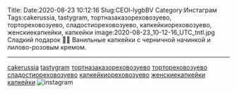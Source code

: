 Title:
Date:2020-08-23 10:12:16
Slug:CEOl-lygbBV
Category:Инстаграм
Tags:cakerussia, tastygram, тортназаказореховозуево, тортореховозуево, сладостиореховозуево, капкейкиореховозуево, женскиекапкейки, капкейки
image:2020-08-23_10-12-16_UTC_tntl.jpg
Сладкий подарок 💜💝
Ванильные капкейки с  черничной начинкой  и лилово-розовым кремом.
____________________
[cakerussia]({tag}cakerussia) [tastygram]({tag}tastygram)  [тортназаказореховозуево]({tag}тортназаказореховозуево) [тортореховозуево]({tag}тортореховозуево) [сладостиореховозуево]({tag}сладостиореховозуево) [капкейкиореховозуево]({tag}капкейкиореховозуево) [женскиекапкейки]({tag}женскиекапкейки) [капкейки]({tag}капкейки)
![instagram]({attach}images/2020-08-23_10-12-16_UTC.jpg)

